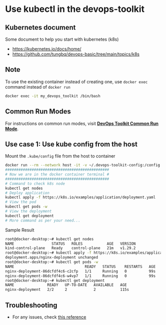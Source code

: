 # Use kubectl in the devops-toolkit

## Kubernetes document

Some document to help you start with kubernetes (k8s)

- <https://kubernetes.io/docs/home/>
- <https://github.com/tungbq/devops-basic/tree/main/topics/k8s>

## Note

To use the existing container instead of creating one, use `docker exec` command instead of `docker run`

```bash
docker exec -it my_devops_toolkit /bin/bash
```

## Common Run Modes

For instructions on common run modes, visit [**DevOps Toolkit Common Run Mode**](../usage/run_mode.md).

## Use case 1: Use kube config from the host

Mount the `.kube/config` file from the host to container

```bash
docker run --rm --network host -it -v ~/.devops-toolkit-config:/config tungbq/devops-toolkit:latest
###############################################
# Now we are in the docker container terminal #
###############################################
# Command to check k8s node
kubectl get nodes
# Deploy application
kubectl apply -f https://k8s.io/examples/application/deployment.yaml
# View the pod
kubectl get pods -w
# View the deployment
kubectl get deployment
# More command as per your need...
```

Sample Result

```bash
root@docker-desktop:~# kubectl get nodes
NAME                 STATUS   ROLES           AGE   VERSION
kind-control-plane   Ready    control-plane   21m   v1.29.2
root@docker-desktop:~# kubectl apply -f https://k8s.io/examples/application/deployment.yaml
deployment.apps/nginx-deployment unchanged
root@docker-desktop:~# kubectl get pods -w
NAME                                READY   STATUS    RESTARTS   AGE
nginx-deployment-86dcfdf4c6-c2cfp   1/1     Running   0          99s
nginx-deployment-86dcfdf4c6-w4vp7   1/1     Running   0          99s
root@docker-desktop:~# kubectl get deployment
NAME               READY   UP-TO-DATE   AVAILABLE   AGE
nginx-deployment   2/2     2            2           115s
```

## Troubleshooting

- For any issues, check [this reference](../troubleshooting/TROUBLESHOOTING.md)
